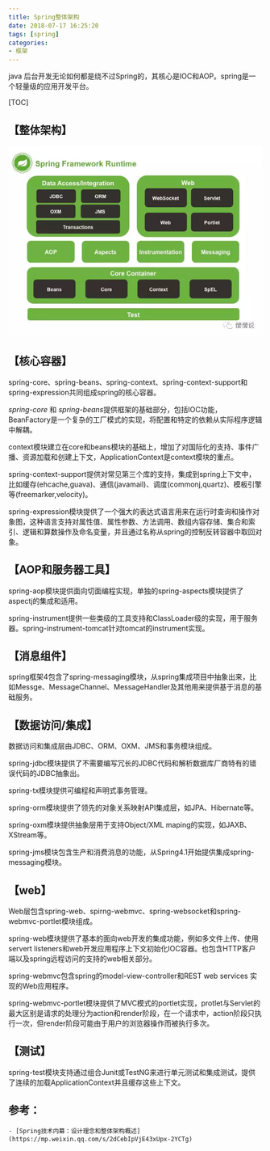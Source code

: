 ```yaml
---
title: Spring整体架构
date: 2018-07-17 16:25:20
tags: [spring]   
categories: 
- 框架
---
```

java 后台开发无论如何都是绕不过Spring的，其核心是IOC和AOP。spring是一个轻量级的应用开发平台。    
 <!-- more -->        
 
[TOC]  

## 【整体架构】      
![image](/images/spring.webp "spring架构")      
## 【核心容器】     
spring-core、spring-beans、spring-context、spring-context-support和spring-expression共同组成spring的核心容器。  

*spring-core* 和 *spring-beans*提供框架的基础部分，包括IOC功能，BeanFactory是一个复杂的工厂模式的实现，将配置和特定的依赖从实际程序逻辑中解耦。  

context模块建立在core和beans模块的基础上，增加了对国际化的支持、事件广播、资源加载和创建上下文，ApplicationContext是context模块的重点。  

spring-context-support提供对常见第三个库的支持，集成到spring上下文中，比如缓存(ehcache,guava)、通信(javamail)、调度(commonj,quartz)、模板引擎等(freemarker,velocity)。  

spring-expression模块提供了一个强大的表达式语言用来在运行时查询和操作对象图，这种语言支持对属性值、属性参数、方法调用、数组内容存储、集合和索引、逻辑和算数操作及命名变量，并且通过名称从spring的控制反转容器中取回对象。    
     
          
## 【AOP和服务器工具】  
spring-aop模块提供面向切面编程实现，单独的spring-aspects模块提供了aspectj的集成和适用。  

spring-instrument提供一些类级的工具支持和ClassLoader级的实现，用于服务器。spring-instrument-tomcat针对tomcat的instrument实现。       
      

## 【消息组件】   
spring框架4包含了spring-messaging模块，从spring集成项目中抽象出来，比如Messge、MessageChannel、MessageHandler及其他用来提供基于消息的基础服务。    
     

## 【数据访问/集成】    

数据访问和集成层由JDBC、ORM、OXM、JMS和事务模块组成。

spring-jdbc模块提供了不需要编写冗长的JDBC代码和解析数据库厂商特有的错误代码的JDBC抽象出。

spring-tx模块提供可编程和声明式事务管理。

spring-orm模块提供了领先的对象关系映射API集成层，如JPA、Hibernate等。

spring-oxm模块提供抽象层用于支持Object/XML maping的实现，如JAXB、XStream等。

spring-jms模块包含生产和消费消息的功能，从Spring4.1开始提供集成spring-messaging模块。   
    

## 【web】    
     
Web层包含spring-web、spirng-webmvc、spring-websocket和spring-webmvc-portlet模块组成。

spring-web模块提供了基本的面向web开发的集成功能，例如多文件上传、使用servert listeners和web开发应用程序上下文初始化IOC容器。也包含HTTP客户端以及spring远程访问的支持的web相关部分。

spring-webmvc包含spring的model-view-controller和REST web services 实现的Web应用程序。

spring-webmvc-portlet模块提供了MVC模式的portlet实现，protlet与Servlet的最大区别是请求的处理分为action和render阶段，在一个请求中，action阶段只执行一次，但render阶段可能由于用户的浏览器操作而被执行多次。     
       

## 【测试】     

spring-test模块支持通过组合Junit或TestNG来进行单元测试和集成测试，提供了连续的加载ApplicationContext并且缓存这些上下文。      
      
## 参考：     
    - [Spring技术内幕：设计理念和整体架构概述](https://mp.weixin.qq.com/s/2dCebIpVjE43xUpx-2YCTg)